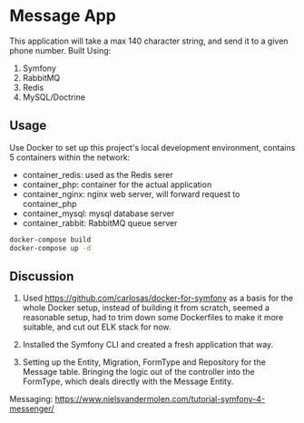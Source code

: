 # Message App

This application will take a max 140 character string, and send it to a given
phone number. Built Using:


1. Symfony
2. RabbitMQ
3. Redis
4. MySQL/Doctrine

## Usage

Use Docker to set up this project's local development environment, contains 5 
containers within the network:

 - container_redis: used as the Redis serer
 - container_php: container for the actual application
 - container_nginx: nginx web server, will forward request to container_php
 - container_mysql: mysql database server
 - container_rabbit: RabbitMQ queue server

```sh
docker-compose build
docker-compose up -d
```

## Discussion

1. Used https://github.com/carlosas/docker-for-symfony as a basis for the whole
Docker setup, instead of building it from scratch, seemed a reasonable setup,
had to trim down some Dockerfiles to make it more suitable, and cut out ELK 
stack for now.

3. Installed the Symfony CLI and created a fresh application that way.

2. Setting up the Entity, Migration, FormType and Repository for the Message
table. Bringing the logic out of the controller into the FormType, which deals
directly with the Message Entity.

Messaging:
https://www.nielsvandermolen.com/tutorial-symfony-4-messenger/